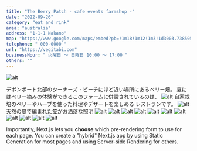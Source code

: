 ```yaml
---
title: "The Berry Patch - cafe events farmshop -"
date: "2022-09-26"
category: "eat and rink"
area: "australia"
address: "1-1-1 Nakano"
map: "https://www.google.com/maps/embed?pb=!1m18!1m12!1m3!1d3003.7385056989474!2d146.23618631482057!3d-41.16205697928552!2m3!1f0!2f0!3f0!3m2!1i1024!2i768!4f13.1!3m3!1m2!1s0xaa7bcbff45c9d9cd%3A0xbff879cb93cfc4c8!2sTurners%20Beach%20Berry%20Patch!5e0!3m2!1sja!2sau!4v1664233106816!5m2!1sja!2sau"
telephone: " 000-0000 "
url: "https://vegitabi.com"
businessHour: " 火曜日 〜 日曜日 10:00 〜 17:00 "
others: ""
---
```


![alt](/images/posts/1/2.webp)

デボンポート北部のターナーズ・ビーチにほど近い場所にあるベリー畑。
夏にはベリー摘みの体験ができるこのファームに併設されているのは、
![alt](/images/posts/1/13.webp)
自家栽培のベリーやハーブを使った料理やデザートを楽しめる
レストランです。
![alt](/images/posts/1/14.webp)
天然の蔓で編まれた笠がお洒落な照明
![alt](/images/posts/1/9.webp)
![alt](/images/posts/1/11.webp)
![alt](/images/posts/1/10.webp)
![alt](/images/posts/1/1.webp)
![alt](/images/posts/1/8.webp)
![alt](/images/posts/1/6.webp)
![alt](/images/posts/1/3.webp)
![alt](/images/posts/1/4.webp)
![alt](/images/posts/1/12.webp)
![alt](/images/posts/1/7.webp)
![alt](/images/posts/1/5.webp)

Importantly, Next.js lets you **choose** which pre-rendering form to use for each page. You can create a "hybrid" Next.js app by using Static Generation for most pages and using Server-side Rendering for others.
